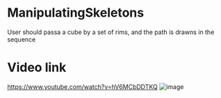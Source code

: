 # ManipulatingSkeletons
User should passa a cube by a set of rims, and the path is drawns in the sequence

# Video link
https://www.youtube.com/watch?v=hV6MCbDDTKQ 
![image](https://github.com/lpsoares/ManipulatingSkeletons/assets/1945076/6dea0b7b-20a7-4bcc-a42d-d13d0e398543)
